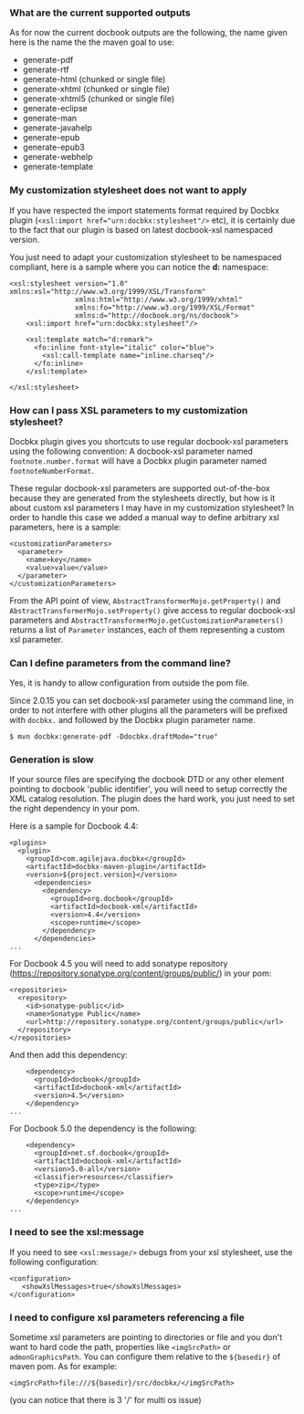 ### What are the current supported outputs ###
As for now the current docbook outputs are the following, the name given here is the name the the maven goal to use:
  * generate-pdf
  * generate-rtf
  * generate-html (chunked or single file)
  * generate-xhtml (chunked or single file)
  * generate-xhtml5 (chunked or single file)
  * generate-eclipse
  * generate-man
  * generate-javahelp
  * generate-epub
  * generate-epub3
  * generate-webhelp
  * generate-template

### My customization stylesheet does not want to apply ###
If you have respected the import statements format required by Docbkx plugin (`<xsl:import href="urn:docbkx:stylesheet"/>` etc), it is certainly due to the fact that our plugin is based on latest docbook-xsl namespaced version.

You just need to adapt your customization stylesheet to be namespaced compliant, here is a sample where you can notice the **d:** namespace:
```
<xsl:stylesheet version="1.0" xmlns:xsl="http://www.w3.org/1999/XSL/Transform"
                xmlns:html="http://www.w3.org/1999/xhtml"
                xmlns:fo="http://www.w3.org/1999/XSL/Format"
                xmlns:d="http://docbook.org/ns/docbook">
    <xsl:import href="urn:docbkx:stylesheet"/>

    <xsl:template match="d:remark">
      <fo:inline font-style="italic" color="blue">
        <xsl:call-template name="inline.charseq"/>
      </fo:inline>
    </xsl:template>

</xsl:stylesheet>
```

### How can I pass XSL parameters to my customization stylesheet? ###
Docbkx plugin gives you shortcuts to use regular docbook-xsl parameters using the following convention: A docbook-xsl parameter named `footnote.number.format` will have a Docbkx plugin parameter named `footnoteNumberFormat`.

These regular docbook-xsl parameters are supported out-of-the-box because they are generated from the stylesheets directly, but how is it about custom xsl parameters I may have in my customization stylesheet?
In order to handle this case we added a manual way to define arbitrary xsl parameters, here is a sample:

```
<customizationParameters>
  <parameter>
    <name>key</name>
    <value>value</value>
  </parameter>
</customizationParameters>
```

From the API point of view, `AbstractTransformerMojo.getProperty()` and `AbstractTransformerMojo.setProperty()` give access to regular docbook-xsl parameters and `AbstractTransformerMojo.getCustomizationParameters()` returns a list of `Parameter` instances, each of them representing a custom xsl parameter.

### Can I define parameters from the command line? ###

Yes, it is handy to allow configuration from outside the pom file.

Since 2.0.15 you can set docbook-xsl parameter using the command line, in order to not interfere with other plugins all the parameters will be prefixed with `docbkx.` and followed by the Docbkx plugin parameter name.

```
$ mvn docbkx:generate-pdf -Ddocbkx.draftMode="true"
```

### Generation is slow ###
If your source files are specifying the docbook DTD or any other element pointing to docbook 'public identifier', you will need to setup correctly the XML catalog resolution. The plugin does the hard work, you just need to set the right dependency in your pom.

Here is a sample for Docbook 4.4:

```
<plugins>
  <plugin>
    <groupId>com.agilejava.docbkx</groupId>
    <artifactId>docbkx-maven-plugin</artifactId>
    <version>${project.version}</version>
      <dependencies>
        <dependency>
          <groupId>org.docbook</groupId>
          <artifactId>docbook-xml</artifactId>
          <version>4.4</version>
          <scope>runtime</scope>
        </dependency>
      </dependencies>
...
```

For Docbook 4.5 you will need to add sonatype repository (https://repository.sonatype.org/content/groups/public/) in your pom:

```
<repositories>
  <repository>
    <id>sonatype-public</id>
    <name>Sonatype Public</name>
    <url>http://repository.sonatype.org/content/groups/public</url>
  </repository>
</repositories>
```

And then add this dependency:

```
    <dependency>
      <groupId>docbook</groupId>
      <artifactId>docbook-xml</artifactId>
      <version>4.5</version>
    </dependency>
...
```

For Docbook 5.0 the dependency is the following:

```
    <dependency>
      <groupId>net.sf.docbook</groupId>
      <artifactId>docbook-xml</artifactId>
      <version>5.0-all</version>
      <classifier>resources</classifier>
      <type>zip</type>
      <scope>runtime</scope>
    </dependency>
...
```

### I need to see the xsl:message ###
If you need to see `<xsl:message/>` debugs from your xsl stylesheet, use the following configuration:

```
<configuration>
   <showXslMessages>true</showXslMessages>
</configuration>
```

### I need to configure xsl parameters referencing a file ###

Sometime xsl parameters are pointing to directories or file and you don't want to hard code the path, properties like `<imgSrcPath>` or `admonGraphicsPath`. You can configure them relative to the `${basedir}` of maven pom. As for example:

```
<imgSrcPath>file:///${basedir}/src/docbkx/</imgSrcPath>
```

(you can notice that there is 3 '/' for multi os issue)